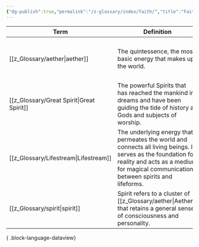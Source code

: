 ```yaml
---
{"dg-publish":true,"permalink":"/z-glossary/index/faith/","title":"Faith","contentClasses":"h-line hr-no-icon","tags":["GlossaryIndex/Topic"],"dgShowInlineTitle":true,"noteIcon":""}
---
```



| Term                                         | Definition                                                                                                                                                                                           | Topic                                                                                                                                                 | Related                                                                                                                                                                                     |
| -------------------------------------------- | ---------------------------------------------------------------------------------------------------------------------------------------------------------------------------------------------------- | ----------------------------------------------------------------------------------------------------------------------------------------------------- | ------------------------------------------------------------------------------------------------------------------------------------------------------------------------------------------- |
| [[z_Glossary/aether\|aether]]             | The quintessence, the most basic energy that makes up the world.                                                                                                                                     | <ul><li>[[z_Glossary/Index/Faith.md\\|Faith]]</li><li>[[z_Glossary/Index/Magic.md\\|Magic]]</li></ul>                                                 | <ul><li>[[z_Glossary.md\\|BACK TO INDEX]]</li><li>[[z_Glossary/element.md\\|element]]</li><li>[[z_Glossary/Lifestream.md\\|Lifestream]]</li><li>[[z_Glossary/spirit.md\\|spirit]]</li></ul> |
| [[z_Glossary/Great Spirit\|Great Spirit]] | The powerful Spirits that has reached the mankind in dreams and have been guiding the tide of history as Gods and subjects of worship.                                                               | <ul><li>[[z_Glossary/Index/Faith.md\\|Faith]]</li></ul>                                                                                               | <ul><li>[[z_Glossary.md\\|BACK TO INDEX]]</li><li>[[z_Glossary/Athtar.md\\|Athtar]]</li></ul>                                                                                               |
| [[z_Glossary/Lifestream\|Lifestream]]     | The underlying energy that permeates the world and connects all living beings. It serves as the foundation for reality and acts as a medium for magical communication between spirits and lifeforms. | <ul><li>[[z_Glossary/Index/Faith.md\\|Faith]]</li><li>[[z_Glossary/Index/Magic.md\\|Magic]]</li></ul>                                                 | <ul><li>[[z_Glossary.md\\|BACK TO INDEX]]</li><li>[[z_Glossary/abomination.md\\|abomination]]</li><li>[[z_Glossary/aether.md\\|aether]]</li><li>[[z_Glossary/Athtar.md\\|Athtar]]</li></ul> |
| [[z_Glossary/spirit\|spirit]]             | Spirit refers to a cluster of [[z_Glossary/aether\|Aether]] that retains a general sense of consciousness and personality.                                                                                              | <ul><li>[[z_Glossary/Index/Faith.md\\|Faith]]</li><li>[[z_Glossary/Index/Magic.md\\|Magic]]</li><li>[[z_Glossary/Index/Occult.md\\|Occult]]</li></ul> | <ul><li>[[z_Glossary.md\\|BACK TO INDEX]]</li><li>[[z_Glossary/aether.md\\|aether]]</li></ul>                                                                                               |

{ .block-language-dataview}
